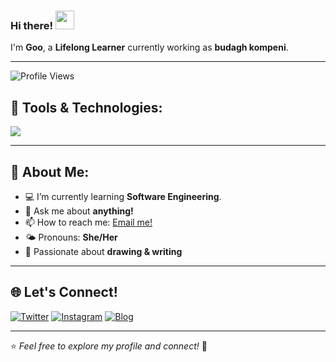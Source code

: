 ### Hi there! <img src="https://raw.githubusercontent.com/rahulbanerjee26/githubProfileReadmeGenerator/main/gifs/wave.gif" width="30px">

I'm **Goo**, a **Lifelong Learner** currently working as **budagh kompeni**.

---

![Profile Views](https://komarev.com/ghpvc/?username=goonesmile&label=Profile%20views&color=0e75b6&style=flat)

## 🚀 Tools & Technologies:
<p align="left">
    <img src="https://img.shields.io/badge/Text%20Editor-Visual%20Studio%20Code-blue?&logo=visual%20studio%20code&logoColor=blue" />
</p>

---

## 🎯 About Me:
- 💻 I’m currently learning **Software Engineering**.  
- 💬 Ask me about **anything!**  
- 📫 How to reach me: [Email me!](mailto:martryatuss@gmail.com)  
- 🌤 Pronouns: **She/Her**  
- 🎨 Passionate about **drawing & writing**  

---

## 🌐 Let's Connect!
<p align="left">
<a href="https://twitter.com/yours" target="_blank"><img src="https://img.shields.io/badge/Twitter-%231DA1F2.svg?&style=for-the-badge&logo=twitter&logoColor=white" alt="Twitter" /></a>
<a href="https://www.instagram.com/mrtryatuss_/" target="_blank"><img src="https://img.shields.io/badge/Instagram-%23E4405F.svg?&style=for-the-badge&logo=instagram&logoColor=white" alt="Instagram" /></a>
<a href="https://yours.com/" target="_blank"><img src="https://img.shields.io/badge/Blog-%23FF5722.svg?&style=for-the-badge&logo=blogger&logoColor=white" alt="Blog" /></a>
</p>

---

⭐️ _Feel free to explore my profile and connect!_ 🚀
